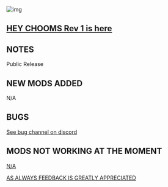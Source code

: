 ![img](https://s11.gifyu.com/images/Cuty-od-Dreams-Logo-YellowUP.png)

[HEY CHOOMS Rev 1 is here](https://)
-

NOTES
-

Public Release

NEW MODS ADDED 
-

N/A

BUGS
-

 [See bug channel on discord](https://discord.gg/xZNztPjA2u)

MODS NOT WORKING AT THE MOMENT 
-

[N/A](https://)

[AS ALWAYS FEEDBACK IS GREATLY APPRECIATED](https://)
